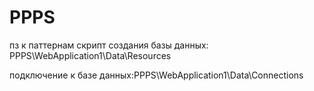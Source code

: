 # PPPS
пз к паттернам
скрипт создания базы данных: PPPS\WebApplication1\Data\Resources

подключение к базе данных:PPPS\WebApplication1\Data\Connections
